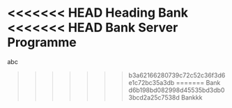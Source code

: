 <<<<<<< HEAD
Heading Bank
<<<<<<< HEAD
Bank Server Programme
=======
abc
>>>>>>> b3a62166280739c72c52c36f3d6e1c72bc35a3db
=======
Bank
>>>>>>> d6b198bd082998d45535bd3db03bcd2a25c7538d
Bankkk